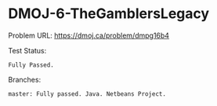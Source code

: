 # DMOJ-6-TheGamblersLegacy

Problem URL:
    https://dmoj.ca/problem/dmpg16b4
    
Test Status:
    
    Fully Passed.
    
Branches:

    master: Fully passed. Java. Netbeans Project.
